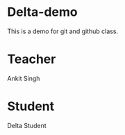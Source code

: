 # Delta-demo
This is a demo for git and github class.

# Teacher
Ankit Singh
# Student
Delta Student 
